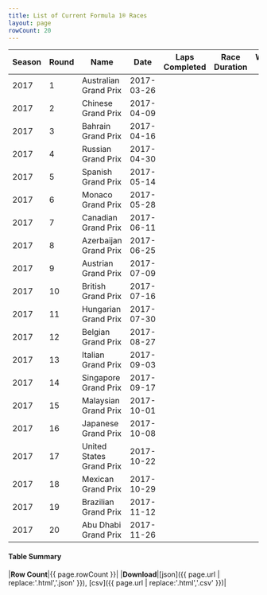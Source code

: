 ```yaml
---
title: List of Current Formula 1® Races
layout: page
rowCount: 20
---
```


| Season | Round | Name | Date | Laps Completed | Race Duration | Winning Driver | Winning Constructor |
|--|--|--|--|--|--|--|--|
| 2017 | 1 | Australian Grand Prix | 2017-03-26 |   |   |   |   |
| 2017 | 2 | Chinese Grand Prix | 2017-04-09 |   |   |   |   |
| 2017 | 3 | Bahrain Grand Prix | 2017-04-16 |   |   |   |   |
| 2017 | 4 | Russian Grand Prix | 2017-04-30 |   |   |   |   |
| 2017 | 5 | Spanish Grand Prix | 2017-05-14 |   |   |   |   |
| 2017 | 6 | Monaco Grand Prix | 2017-05-28 |   |   |   |   |
| 2017 | 7 | Canadian Grand Prix | 2017-06-11 |   |   |   |   |
| 2017 | 8 | Azerbaijan Grand Prix | 2017-06-25 |   |   |   |   |
| 2017 | 9 | Austrian Grand Prix | 2017-07-09 |   |   |   |   |
| 2017 | 10 | British Grand Prix | 2017-07-16 |   |   |   |   |
| 2017 | 11 | Hungarian Grand Prix | 2017-07-30 |   |   |   |   |
| 2017 | 12 | Belgian Grand Prix | 2017-08-27 |   |   |   |   |
| 2017 | 13 | Italian Grand Prix | 2017-09-03 |   |   |   |   |
| 2017 | 14 | Singapore Grand Prix | 2017-09-17 |   |   |   |   |
| 2017 | 15 | Malaysian Grand Prix | 2017-10-01 |   |   |   |   |
| 2017 | 16 | Japanese Grand Prix | 2017-10-08 |   |   |   |   |
| 2017 | 17 | United States Grand Prix | 2017-10-22 |   |   |   |   |
| 2017 | 18 | Mexican Grand Prix | 2017-10-29 |   |   |   |   |
| 2017 | 19 | Brazilian Grand Prix | 2017-11-12 |   |   |   |   |
| 2017 | 20 | Abu Dhabi Grand Prix | 2017-11-26 |   |   |   |   |

#### Table Summary

|**Row Count**|{{ page.rowCount }}|
|**Download**|[json]({{ page.url | replace:'.html','.json' }}), [csv]({{ page.url | replace:'.html','.csv' }})|
